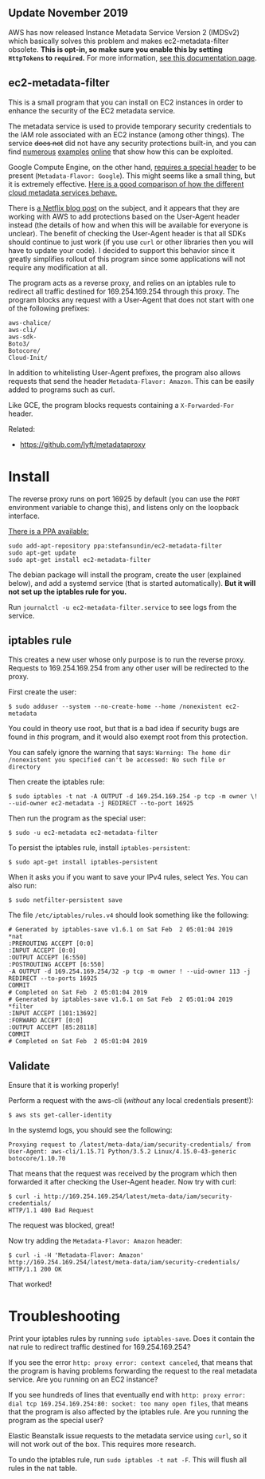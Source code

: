 ## Update November 2019

AWS has now released Instance Metadata Service Version 2 (IMDSv2) which basically solves this problem and makes ec2-metadata-filter obsolete. **This is opt-in, so make sure you enable this by setting `HttpTokens` to `required`.** For more information, [see this documentation page](https://docs.aws.amazon.com/AWSEC2/latest/UserGuide/ec2-instance-metadata.html).

## ec2-metadata-filter

This is a small program that you can install on EC2 instances in order to enhance the security of the EC2 metadata service.

The metadata service is used to provide temporary security credentials to the IAM role associated with an EC2 instance (among other things). The service ~~does not~~ did not have any security protections built-in, and you can find [numerous](https://blog.christophetd.fr/abusing-aws-metadata-service-using-ssrf-vulnerabilities/) [examples](http://flaws.cloud/) [online](https://news.ycombinator.com/item?id=12670316) that show how this can be exploited.

Google Compute Engine, on the other hand, [requires a special header](https://cloud.google.com/compute/docs/storing-retrieving-metadata#querying) to be present (`Metadata-Flavor: Google`). This might seems like a small thing, but it is extremely effective. [Here is a good comparison of how the different cloud metadata services behave.](https://ahmet.im/blog/comparison-of-instance-metadata-services/)

There is [a Netflix blog post](https://medium.com/netflix-techblog/netflix-information-security-preventing-credential-compromise-in-aws-41b112c15179) on the subject, and it appears that they are working with AWS to add protections based on the User-Agent header instead (the details of how and when this will be available for everyone is unclear). The benefit of checking the User-Agent header is that all SDKs should continue to just work (if you use `curl` or other libraries then you will have to update your code). I decided to support this behavior since it greatly simplifies rollout of this program since some applications will not require any modification at all.

The program acts as a reverse proxy, and relies on an iptables rule to redirect all traffic destined for 169.254.169.254 through this proxy. The program blocks any request with a User-Agent that does not start with one of the following prefixes:

```
aws-chalice/
aws-cli/
aws-sdk-
Boto3/
Botocore/
Cloud-Init/
```

In addition to whitelisting User-Agent prefixes, the program also allows requests that send the header `Metadata-Flavor: Amazon`. This can be easily added to programs such as curl.

Like GCE, the program blocks requests containing a `X-Forwarded-For` header.

Related:
- https://github.com/lyft/metadataproxy

# Install

The reverse proxy runs on port 16925 by default (you can use the `PORT` environment variable to change this), and listens only on the loopback interface.

[There is a PPA available:](https://launchpad.net/~stefansundin/+archive/ubuntu/ec2-metadata-filter)

```
sudo add-apt-repository ppa:stefansundin/ec2-metadata-filter
sudo apt-get update
sudo apt-get install ec2-metadata-filter
```

The debian package will install the program, create the user (explained below), and add a systemd service (that is started automatically). **But it will not set up the iptables rule for you.**

Run `journalctl -u ec2-metadata-filter.service` to see logs from the service.

## iptables rule

This creates a new user whose only purpose is to run the reverse proxy. Requests to 169.254.169.254 from any other user will be redirected to the proxy.

First create the user:

```
$ sudo adduser --system --no-create-home --home /nonexistent ec2-metadata
```

You could in theory use root, but that is a bad idea if security bugs are found in _this_ program, and it would also exempt root from this protection.

You can safely ignore the warning that says: `Warning: The home dir /nonexistent you specified can't be accessed: No such file or directory`

Then create the iptables rule:

```
$ sudo iptables -t nat -A OUTPUT -d 169.254.169.254 -p tcp -m owner \! --uid-owner ec2-metadata -j REDIRECT --to-port 16925
```

Then run the program as the special user:

```
$ sudo -u ec2-metadata ec2-metadata-filter
```

To persist the iptables rule, install `iptables-persistent`:

```
$ sudo apt-get install iptables-persistent
```

When it asks you if you want to save your IPv4 rules, select _Yes_.
You can also run:

```
$ sudo netfilter-persistent save
```

The file `/etc/iptables/rules.v4` should look something like the following:
```
# Generated by iptables-save v1.6.1 on Sat Feb  2 05:01:04 2019
*nat
:PREROUTING ACCEPT [0:0]
:INPUT ACCEPT [0:0]
:OUTPUT ACCEPT [6:550]
:POSTROUTING ACCEPT [6:550]
-A OUTPUT -d 169.254.169.254/32 -p tcp -m owner ! --uid-owner 113 -j REDIRECT --to-ports 16925
COMMIT
# Completed on Sat Feb  2 05:01:04 2019
# Generated by iptables-save v1.6.1 on Sat Feb  2 05:01:04 2019
*filter
:INPUT ACCEPT [101:13692]
:FORWARD ACCEPT [0:0]
:OUTPUT ACCEPT [85:28118]
COMMIT
# Completed on Sat Feb  2 05:01:04 2019
```

## Validate

Ensure that it is working properly!

Perform a request with the aws-cli (_without_ any local credentials present!):

```
$ aws sts get-caller-identity
```

In the systemd logs, you should see the following:

```
Proxying request to /latest/meta-data/iam/security-credentials/ from User-Agent: aws-cli/1.15.71 Python/3.5.2 Linux/4.15.0-43-generic botocore/1.10.70
```

That means that the request was received by the program which then forwarded it after checking the User-Agent header. Now try with curl:

```
$ curl -i http://169.254.169.254/latest/meta-data/iam/security-credentials/
HTTP/1.1 400 Bad Request
```

The request was blocked, great!

Now try adding the `Metadata-Flavor: Amazon` header:

```
$ curl -i -H 'Metadata-Flavor: Amazon' http://169.254.169.254/latest/meta-data/iam/security-credentials/
HTTP/1.1 200 OK
```

That worked!

# Troubleshooting

Print your iptables rules by running `sudo iptables-save`. Does it contain the nat rule to redirect traffic destined for 169.254.169.254?

If you see the error `http: proxy error: context canceled`, that means that the program is having problems forwarding the request to the real metadata service. Are you running on an EC2 instance?

If you see hundreds of lines that eventually end with `http: proxy error: dial tcp 169.254.169.254:80: socket: too many open files`, that means that the program is also affected by the iptables rule. Are you running the program as the special user?

Elastic Beanstalk issue requests to the metadata service using `curl`, so it will not work out of the box. This requires more research.

To undo the iptables rule, run `sudo iptables -t nat -F`. This will flush all rules in the nat table.
